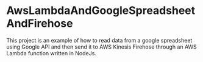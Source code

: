 # AwsLambdaAndGoogleSpreadsheetAndFirehose

This project is an example of how to read data from a google spreadsheet using Google API and then send it to AWS Kinesis Firehose through an AWS Lambda function written in NodeJs.